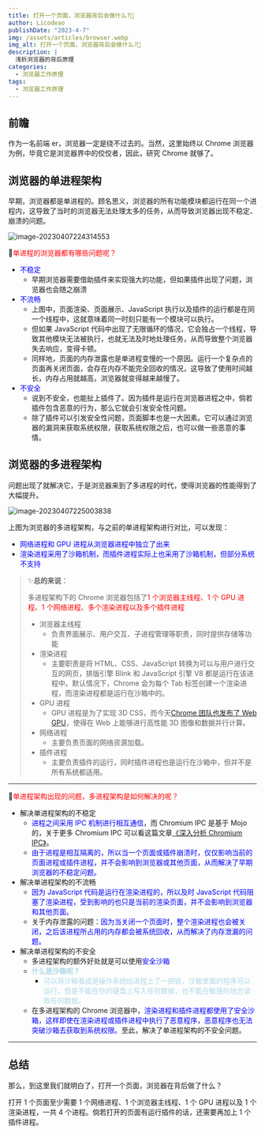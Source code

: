 ```yaml
---
title: 打开一个页面，浏览器背后会做什么?🤔
author: Licodeao
publishDate: "2023-4-7"
img: /assets/articles/browser.webp
img_alt: 打开一个页面，浏览器背后会做什么?🤔
description: |
  浅析浏览器的背后原理
categories:
  - 浏览器工作原理
tags:
  - 浏览器工作原理
---
```


## 前瞻

作为一名前端 er，浏览器一定是绕不过去的。当然，这里始终以 Chrome 浏览器为例，毕竟它是浏览器界中的佼佼者，因此，研究 Chrome 就够了。

## 浏览器的单进程架构

早期，浏览器都是单进程的。顾名思义，浏览器的所有功能模块都运行在同一个进程内，这导致了当时的浏览器无法处理太多的任务，从而导致浏览器出现不稳定、崩溃的问题。

![image-20230407224314553](https://typora-licodeao.oss-cn-guangzhou.aliyuncs.com/typoraImg/image-20230407224314553.png)

📌<font color="red">单进程的浏览器都有哪些问题呢？</font>

- <font color="blue">不稳定</font>
  - 早期浏览器需要借助插件来实现强大的功能，但如果插件出现了问题，浏览器也会随之崩溃
- <font color="blue">不流畅</font>
  - 上图中，页面渲染、页面展示、JavaScript 执行以及插件的运行都是在同一个线程中，这就意味着同一时刻只能有一个模块可以执行。
  - 但如果 JavaScript 代码中出现了无限循环的情况，它会独占一个线程，导致其他模块无法被执行，也就无法及时地处理任务，从而导致整个浏览器失去响应，变得卡顿。
  - 同样地，页面的内存泄露也是单进程变慢的一个原因。运行一个复杂点的页面再关闭页面，会存在内存不能完全回收的情况，这导致了使用时间越长，内存占用就越高，浏览器就变得越来越慢了。
- <font color="blue">不安全</font>
  - 说到不安全，也能扯上插件了。因为插件是运行在浏览器进程之中，倘若插件包含恶意的行为，那么它就会引发安全性问题。
  - 除了插件可以引发安全性问题，页面脚本也是一大因素。它可以通过浏览器的漏洞来获取系统权限，获取系统权限之后，也可以做一些恶意的事情。

## 浏览器的多进程架构

问题出现了就解决它，于是浏览器来到了多进程的时代，使得浏览器的性能得到了大幅提升。

![image-20230407225003838](https://typora-licodeao.oss-cn-guangzhou.aliyuncs.com/typoraImg/image-20230407225003838.png)

上图为浏览器的多进程架构，与之前的单进程架构进行对比，可以发现：

- <font color="blue">网络进程和 GPU 进程从浏览器进程中独立了出来</font>
- <font color="blue">渲染进程采用了沙箱机制，而插件进程实际上也采用了沙箱机制，但部分系统不支持</font>

> ✨**总的来说**：
>
> 多进程架构下的 Chrome 浏览器包括了<font color="red">1 个浏览器主线程、1 个 GPU 进程、1 个网络进程、多个渲染进程以及多个插件进程</font>
>
> - 浏览器主线程
>   - 负责界面展示、用户交互、子进程管理等职责，同时提供存储等功能
> - 渲染进程
>   - 主要职责是将 HTML、CSS、JavaScript 转换为可以与用户进行交互的网页，排版引擎 Blink 和 JavaScript 引擎 V8 都是运行在该进程中。默认情况下，Chrome 会为每个 Tab 标签创建一个渲染进程，而渲染进程都是运行在沙箱中的。
> - GPU 进程
>   - GPU 进程是为了实现 3D CSS，而今天[Chrome 团队也发布了 Web GPU](https://mp.weixin.qq.com/s/6o6Ci0bMEC4Y9e1Pxfi6zQ)，使得在 Web 上能够进行高性能 3D 图像和数据并行计算。
> - 网络进程
>   - 主要负责页面的网络资源加载。
> - 插件进程
>   - 主要负责插件的运行，同时插件进程也是运行在沙箱中，但并不是所有系统都适用。

---

📌<font color="red">单进程架构出现的问题，多进程架构是如何解决的呢？</font>

- 解决单进程架构的不稳定
  - <font color="blue">进程之间采用 IPC 机制进行相互通信</font>，而 Chromium IPC 是基于 Mojo 的，关于更多 Chromium IPC 可以看这篇文章[《深入分析 Chromium IPC》](https://zhuanlan.zhihu.com/p/508362483)。
  - <font color="blue">由于进程是相互隔离的，所以当一个页面或插件崩溃时，仅仅影响当前的页面进程或插件进程，并不会影响到浏览器或其他页面，从而解决了早期浏览器的不稳定问题。</font>
- 解决单进程架构的不流畅
  - <font color="blue">因为 JavaScript 代码是运行在渲染进程的，所以及时 JavaScript 代码阻塞了渲染进程，受到影响的也只是当前的渲染页面，并不会影响到浏览器和其他页面。</font>
  - 关于内存泄露的问题：<font color="blue">因为当关闭一个页面时，整个渲染进程也会被关闭，之后该进程所占用的内存都会被系统回收，从而解决了内存泄漏的问题。</font>
- 解决单进程架构的不安全
  - 多进程架构的额外好处就是可以使用<font color="blue">安全沙箱</font>
  - **<font color="lightblue">什么是沙箱呢？</font>**
    - <font color="lightblue">可以将沙箱看成是操作系统给进程上了一把锁，沙箱里面的程序可以运行，但是不能在你的硬盘上写入任何数据，也不能在敏感的地方读取任何数据。</font>
  - 在多进程架构的 Chrome 浏览器中，<font color="blue">渲染进程和插件进程都使用了安全沙箱，这样即使在渲染进程或插件进程中执行了恶意程序，恶意程序也无法突破沙箱去获取到系统权限。</font>至此，解决了单进程架构的不安全问题。

---

## 总结

那么，到这里我们就明白了，打开一个页面，浏览器在背后做了什么？

打开 1 个页面至少需要 1 个网络进程、1 个浏览器主线程、1 个 GPU 进程以及 1 个渲染进程，一共 4 个进程。倘若打开的页面有运行插件的话，还需要再加上 1 个插件进程。
